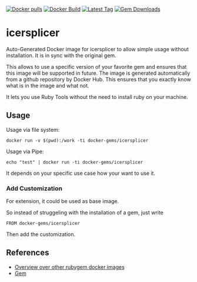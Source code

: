 [![Docker pulls](https://img.shields.io/docker/pulls/rubygem/icersplicer.svg)](https://hub.docker.com/r/rubygem/icersplicer/)
[![Docker Build](https://img.shields.io/docker/automated/rubygem/icersplicer.svg)](https://hub.docker.com/r/rubygem/icersplicer/)
[![Latest Tag](https://img.shields.io/github/tag/docker-rubygem/icersplicer.svg)](https://hub.docker.com/r/rubygem/icersplicer/)
[![Gem Downloads](https://img.shields.io/gem/dt/icersplicer.svg)](https://rubygems.org/gems/icersplicer/)
# icersplicer

Auto-Generated Docker image for icersplicer to allow simple usage without installation.
It is in sync with the original gem.

This allows to use a specific version of your favorite gem and ensures that this image will be supported in future.
The image is generated automatically from a github repository by Docker Hub.
This ensures that you exactly know what is in the image and what not.

It lets you use Ruby Tools without the need to install ruby on your machine.

## Usage

Usage via file system:

`docker run -v $(pwd):/work -ti docker-gems/icersplicer`

Usage via Pipe:

`echo "test" | docker run -ti docker-gems/icersplicer`

It depends on your specific use case how your want to use it.

### Add Customization

For extension, it could be used as base image.

So instead of struggeling with the installation of a gem, just write

`FROM docker-gems/icersplicer`

Then add the customization.

## References

 - [Overview over other rubygem docker images](https://github.com/thinkbot/docker-rubygem)
 - [Gem](https://rubygems.org/gems/icersplicer/)
